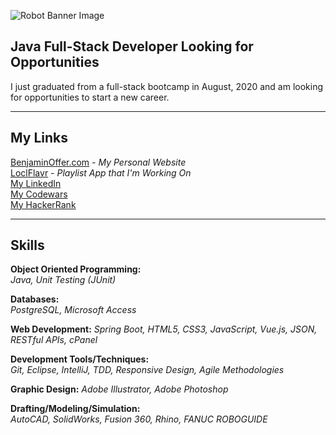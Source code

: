 ![Robot Banner Image](https://github.com/benoffer/benoffer/RobotBanner.jpg)
## Java Full-Stack Developer Looking for Opportunities  
I just graduated from a full-stack bootcamp in August, 2020 and am looking for opportunities to start a new career.

---
## My Links
[BenjaminOffer.com](https://benjaminoffer.com/) *\- My Personal Website*   
[LoclFlavr](http://loclflavr.com/) *\- Playlist App that I'm Working On*  
[My LinkedIn](https://www.linkedin.com/in/benoffer/)  
[My Codewars](https://www.codewars.com/users/benoffer)  
[My HackerRank](https://www.hackerrank.com/ben_offer)

---
## Skills
**Object Oriented Programming:**	
*Java, Unit Testing (JUnit)*  

**Databases:**	
*PostgreSQL, Microsoft Access*  

**Web Development:** 
*Spring Boot, HTML5, CSS3, JavaScript, Vue.js, JSON, RESTful APIs, cPanel*

**Development Tools/Techniques:**	
*Git, Eclipse, IntelliJ, TDD, Responsive Design, Agile Methodologies* 

**Graphic Design:**	
*Adobe Illustrator, Adobe Photoshop*  

**Drafting/Modeling/Simulation:**	
*AutoCAD, SolidWorks, Fusion 360, Rhino, FANUC ROBOGUIDE*  


